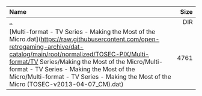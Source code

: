 |Name|Size|
|:---|---:|
|[..](../index.html)|DIR|
|[Multi-format - TV Series - Making the Most of the Micro.dat](https://raw.githubusercontent.com/open-retrogaming-archive/dat-catalog/main/root/normalized/TOSEC-PIX/Multi-format/TV Series/Making the Most of the Micro/Multi-format - TV Series - Making the Most of the Micro/Multi-format - TV Series - Making the Most of the Micro (TOSEC-v2013-04-07_CM).dat)|4761|
